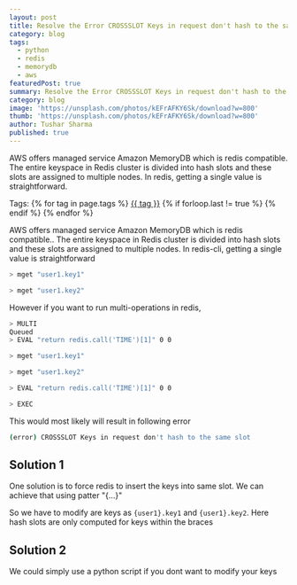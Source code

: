 ```yaml
---
layout: post
title: Resolve the Error CROSSSLOT Keys in request don't hash to the same slot
category: blog
tags:
  - python
  - redis
  - memorydb
  - aws
featuredPost: true
summary: Resolve the Error CROSSSLOT Keys in request don't hash to the same slot
category: blog
image: 'https://unsplash.com/photos/kEFrAFKY6Sk/download?w=800'
thumb: 'https://unsplash.com/photos/kEFrAFKY6Sk/download?w=800'
author: Tushar Sharma
published: true
---
```


AWS offers managed service Amazon MemoryDB which is redis compatible. The entire keyspace in Redis cluster is divided into hash slots and these slots are assigned to multiple nodes. In redis, getting a single value is straightforward.<!-- truncate_here -->
<p>Tags: {% for tag in page.tags %} <a class="mytag" href="/tag/{{ tag }}" title="View posts tagged with &quot;{{ tag }}&quot;">{{ tag }}</a>  {% if forloop.last != true %} {% endif %} {% endfor %} </p>

AWS offers managed service Amazon MemoryDB which is redis compatible.. The entire keyspace in Redis cluster is divided into hash slots and these slots are assigned to multiple nodes. In redis-cli, getting a single value is straightforward


```bash
> mget "user1.key1"

> mget "user1.key2"
```

However if you want to run multi-operations in redis, 

```bash
> MULTI 
Queued
> EVAL "return redis.call('TIME')[1]" 0 0

> mget "user1.key1"

> mget "user1.key2"

> EVAL "return redis.call('TIME')[1]" 0 0

> EXEC

```

This would most likely will result in following error

```bash
(error) CROSSSLOT Keys in request don't hash to the same slot
```

## Solution 1

One solution is to force redis to insert the keys into same slot. We can achieve that using patter "{...}"

So we have to modify are keys as `{user1}.key1` and `{user1}.key2`. Here hash slots are only computed for keys within the braces

## Solution 2

We could simply use a python script if you dont want to modify your keys

<script src="https://gist.github.com/tushar-sharma/8873da1fe181ff7624be0d544310c560.js?file=conn.py"></script>